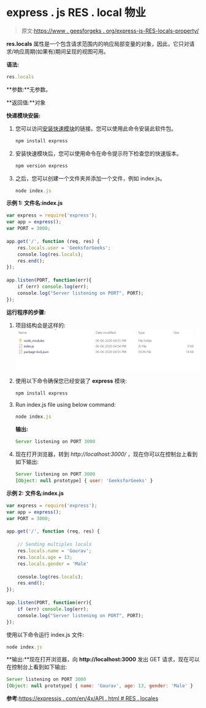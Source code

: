 # express . js RES . local 物业

> 原文:[https://www . geesforgeks . org/express-js-RES-locals-property/](https://www.geeksforgeeks.org/express-js-res-locals-property/)

**res.locals** 属性是一个包含请求范围内的响应局部变量的对象，因此，它只对请求/响应周期(如果有)期间呈现的视图可用。

**语法:**

```js
res.locals
```

**参数:**无参数。

**返回值:**对象

**快递模块安装:**

1.  您可以访问[安装快速模块](https://www.npmjs.com/package/express)的链接。您可以使用此命令安装此软件包。

    ```js
    npm install express
    ```

2.  安装快速模块后，您可以使用命令在命令提示符下检查您的快速版本。

    ```js
    npm version express
    ```

3.  之后，您可以创建一个文件夹并添加一个文件，例如 index.js。

    ```js
    node index.js
    ```

**示例 1:** **文件名:index.js**

```js
var express = require('express');
var app = express(); 
var PORT = 3000;

app.get('/', function (req, res) {
    res.locals.user = 'GeeksforGeeks';
    console.log(res.locals);
    res.end();
});

app.listen(PORT, function(err){
    if (err) console.log(err);
    console.log("Server listening on PORT", PORT);
});
```

**运行程序的步骤:**

1.  项目结构会是这样的:
    ![](img/3209d9b4369c180282a34be8070d7d6e.png)
2.  使用以下命令确保您已经安装了 **express** 模块:

    ```js
    npm install express
    ```

3.  Run index.js file using below command:

    ```js
    node index.js
    ```

    **输出:**

    ```js
    Server listening on PORT 3000

    ```

4.  现在打开浏览器，转到 *http://localhost:3000/* ，现在你可以在控制台上看到如下输出:

    ```js
    Server listening on PORT 3000
    [Object: null prototype] { user: 'GeeksforGeeks' }

    ```

**示例 2:** **文件名:index.js**

```js
var express = require('express');
var app = express(); 
var PORT = 3000;

app.get('/', function (req, res) {

    // Sending multiples locals
    res.locals.name = 'Gourav';
    res.locals.age = 13;
    res.locals.gender = 'Male'

    console.log(res.locals);
    res.end();
});

app.listen(PORT, function(err){
    if (err) console.log(err);
    console.log("Server listening on PORT", PORT);
});
```

使用以下命令运行 index.js 文件:

```js
node index.js
```

**输出:**现在打开浏览器，向 **http://localhost:3000** 发出 GET 请求，现在可以在控制台上看到如下输出:

```js
Server listening on PORT 3000
[Object: null prototype] { name: 'Gourav', age: 13, gender: 'Male' }

```

**参考:**[https://expressjs . com/en/4x/API . html # RES . locales](https://expressjs.com/en/4x/api.html#res.locals)